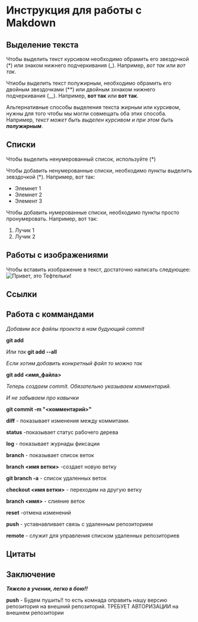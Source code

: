 # Инструкция для работы с Makdown

## Выделение текста
Чтобы выделить текст курсивом необходимо обрамить его звездочкой (*) или знаком нижнего подчеркивания (_). Например,  *вот так* или _вот так_.

Чтиобы выделить текст полужирным, необходимо обрамить его двойным звездочками (**) или двойным зхнаком нижнего подчеркивания (__). Например, **вот так** или __вот так__.

Альтернативные способы выделения текста жирным или курсивом, нужны для того чтобы мы могли совмещать оба этих способа. Например, _текст может быть выделен курсивом и при этом быть **полужирным**_.


## Списки
Чтобы выделить ненумерованный список, используйте (*)

Чтобы добавить ненумерованные списки, необходимо пункты выделить зевздочкой (*).
Например, вот так:
* Элемнет 1
* Элемнет 2
* Элемент 3

Чтобы добавить нумерованные списки, необходимо пункты просто пронумеровать. 
Например, вот так:
1. Лучик 1
2. Лучик 2

## Работы с изображениями

Чтобы вставить изображение в текст, достаточно написать следующее:
![Привет, это Тефтельки!](teftel.jpg)

## Ссылки

## Работа c коммандами
_Добавим все файлы проекта в нам будующий commit_

**git add**

_Или так_
**git add --all**

_Если хотим добавить конкретный файл то можно так_

**git add <имя_файла>**

_Теперь создаем commit. Обязательно указываем комментарий._

_И не забываем про кавычки_

**git commit -m "<комментарий>"**

**diff** - показывает изменения между коммитами.

**status** -показывает статус рабочего дерева

**log** - показывает журнады фиксации

**branch** - показывает список веток

**branch <имя ветки>** -создает новую ветку

**git branch -a** - список удаленных веток

**checkout <имя ветки>** - переходим на другую ветку

**branch <имя>** - слияние веток

**reset** -отмена изменений

**push** - уставнавливает связь с удаленным репозиторием

**remote** - служит для управления списком удаленных репозиториев


## Цитаты

## Заключение
 
 _**Тяжело в учении, легко в бою!!**_

**push** - Будем пушить!! то есть комнада оправить нашу версию репозитория на внешний
репозиторий. ТРЕБУЕТ АВТОРИЗАЦИИ на внешнем репозитории 
